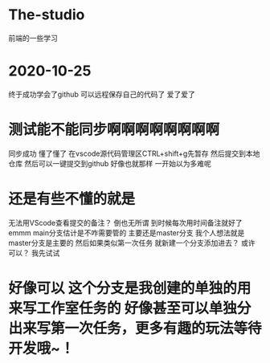 # The-studio
前端的一些学习
# 2020-10-25
终于成功学会了github
可以远程保存自己的代码了 爱了爱了
# 测试能不能同步啊啊啊啊啊啊啊啊
 同步成功 懂了懂了 在vscode源代码管理区CTRL+shift+g先暂存 然后提交到本地仓库 然后可以一键提交到github  好像也就那样  一开始以为多难呢
 # 还是有些不懂的就是
 无法用VScode查看提交的备注？
 倒也无所谓 到时候每次用时间备注就好了
 emmm
 main分支估计是不咋需要管的
 主要还是master分支
 我个人想法就是master分支是主要的
 然后如果类似第一次任务  就新建一个分支添加进去？
 或许可以？
 我先试试
 # 好像可以  这个分支是我创建的单独的用来写工作室任务的 好像甚至可以单独分出来写第一次任务，更多有趣的玩法等待开发哦~！
 